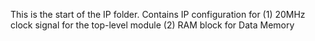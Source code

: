 This is the start of the IP folder.
Contains IP configuration for 
(1) 20MHz clock signal for the top-level module
(2) RAM block for Data Memory
